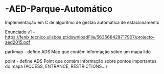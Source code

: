 # -AED-Parque-Automático

Implementação em C de algoritmo de gestão automática de estacionamento

Enunciado v1 - https://fenix.tecnico.ulisboa.pt/downloadFile/563568428717907/projecto-aed2015.pdf

parkmap - define ADS Map que contém informação sobre um mapa lido

point - define ADS Point que contém informação sobre pontos importantes do mapa (ACCESS, ENTRANCE, RESTRICTIONS...)
